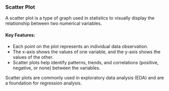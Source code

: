 ### Scatter Plot
A scatter plot is a type of graph used in statistics to visually display the relationship between two numerical variables.

#### Key Features:
- Each point on the plot represents an individual data observation.
- The x-axis shows the values of one variable, and the y-axis shows the values of the other.
- Scatter plots help identify patterns, trends, and correlations (positive, negative, or none) between the variables.

Scatter plots are commonly used in exploratory data analysis (EDA) and are a foundation for regression analysis.
